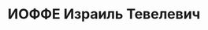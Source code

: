 ---
title: ИОФФЕ Израиль Тевелевич
description: 'Род. в 1907, Могилевская губ., дер. Романово. Проживал: г. Ханты-Мансийск.
  Ссыльный. Конструктор самаровского консервного комбината

  Арестован 30.08.1936. Приговор: выездная сессия ВК ВС СССР, 05.05.1937 – ВМН. Расстрелян
  05.05.1937, Тюмень.

  Реабилитирован январь 1963'
---
